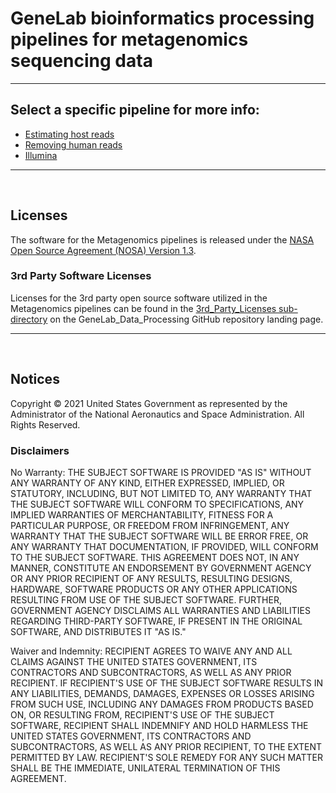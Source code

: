# GeneLab bioinformatics processing pipelines for metagenomics sequencing data

--- 

## Select a specific pipeline for more info:

* [Estimating host reads](Estimate_host_reads_in_raw_data)
* [Removing human reads](Remove_human_reads_from_raw_data)  
* [Illumina](Illumina)  

---
<br>

## Licenses

The software for the Metagenomics pipelines is released under the [NASA Open Source Agreement (NOSA) Version 1.3](../Licenses/Amplicon_and_Metagenomics_NOSA_License.pdf).


### 3rd Party Software Licenses

Licenses for the 3rd party open source software utilized in the Metagenomics pipelines can be found in the [3rd_Party_Licenses sub-directory](../3rd_Party_Licenses/Amplicon_and_Metagenomics_3rd_Party_Software.md) on the GeneLab_Data_Processing GitHub repository landing page. 

---
<br>

## Notices

Copyright © 2021 United States Government as represented by the Administrator of the National Aeronautics and Space Administration.  All Rights Reserved.

### Disclaimers

No Warranty: THE SUBJECT SOFTWARE IS PROVIDED "AS IS" WITHOUT ANY WARRANTY OF ANY KIND, EITHER EXPRESSED, IMPLIED, OR STATUTORY, INCLUDING, BUT NOT LIMITED TO, ANY WARRANTY THAT THE SUBJECT SOFTWARE WILL CONFORM TO SPECIFICATIONS, ANY IMPLIED WARRANTIES OF MERCHANTABILITY, FITNESS FOR A PARTICULAR PURPOSE, OR FREEDOM FROM INFRINGEMENT, ANY WARRANTY THAT THE SUBJECT SOFTWARE WILL BE ERROR FREE, OR ANY WARRANTY THAT DOCUMENTATION, IF PROVIDED, WILL CONFORM TO THE SUBJECT SOFTWARE. THIS AGREEMENT DOES NOT, IN ANY MANNER, CONSTITUTE AN ENDORSEMENT BY GOVERNMENT AGENCY OR ANY PRIOR RECIPIENT OF ANY RESULTS, RESULTING DESIGNS, HARDWARE, SOFTWARE PRODUCTS OR ANY OTHER APPLICATIONS RESULTING FROM USE OF THE SUBJECT SOFTWARE.  FURTHER, GOVERNMENT AGENCY DISCLAIMS ALL WARRANTIES AND LIABILITIES REGARDING THIRD-PARTY SOFTWARE, IF PRESENT IN THE ORIGINAL SOFTWARE, AND DISTRIBUTES IT "AS IS."

Waiver and Indemnity:  RECIPIENT AGREES TO WAIVE ANY AND ALL CLAIMS AGAINST THE UNITED STATES GOVERNMENT, ITS CONTRACTORS AND SUBCONTRACTORS, AS WELL AS ANY PRIOR RECIPIENT.  IF RECIPIENT'S USE OF THE SUBJECT SOFTWARE RESULTS IN ANY LIABILITIES, DEMANDS, DAMAGES, EXPENSES OR LOSSES ARISING FROM SUCH USE, INCLUDING ANY DAMAGES FROM PRODUCTS BASED ON, OR RESULTING FROM, RECIPIENT'S USE OF THE SUBJECT SOFTWARE, RECIPIENT SHALL INDEMNIFY AND HOLD HARMLESS THE UNITED STATES GOVERNMENT, ITS CONTRACTORS AND SUBCONTRACTORS, AS WELL AS ANY PRIOR RECIPIENT, TO THE EXTENT PERMITTED BY LAW.  RECIPIENT'S SOLE REMEDY FOR ANY SUCH MATTER SHALL BE THE IMMEDIATE, UNILATERAL TERMINATION OF THIS AGREEMENT.
